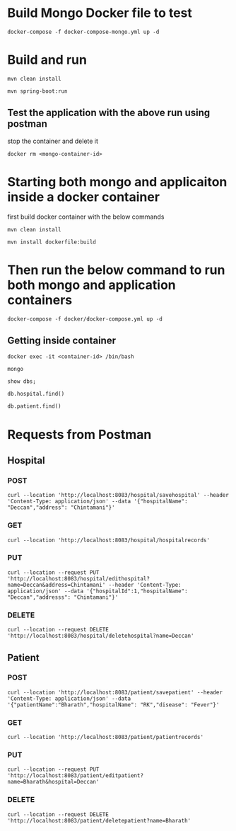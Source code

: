
# Build Mongo Docker file to test
```
docker-compose -f docker-compose-mongo.yml up -d
```

# Build and run 
````
mvn clean install
````
````
mvn spring-boot:run
````


## Test the application with the above run using postman
stop the container and delete it 
````
docker rm <mongo-container-id>
````

# Starting both mongo and applicaiton inside a docker container

first build docker container with the below commands
```
mvn clean install
````
````
mvn install dockerfile:build
````

# Then run the below command to run both mongo and application containers
````
docker-compose -f docker/docker-compose.yml up -d
````

## Getting inside container
````
docker exec -it <container-id> /bin/bash
````
````
mongo
````
````
show dbs;
````
````
db.hospital.find()
````
````
db.patient.find()
````

# Requests from Postman
## Hospital
### POST
````
curl --location 'http://localhost:8083/hospital/savehospital' --header 'Content-Type: application/json' --data '{"hospitalName": "Deccan","address": "Chintamani"}'
````
### GET
````
curl --location 'http://localhost:8083/hospital/hospitalrecords'
````
### PUT
````
curl --location --request PUT 'http://localhost:8083/hospital/edithospital?name=Deccan&address=Chintamani' --header 'Content-Type: application/json' --data '{"hospitalId":1,"hospitalName": "Deccan","addresss": "Chintamani"}'
````
### DELETE
````
curl --location --request DELETE 'http://localhost:8083/hospital/deletehospital?name=Deccan'
````

## Patient
### POST
````
curl --location 'http://localhost:8083/patient/savepatient' --header 'Content-Type: application/json' --data '{"patientName":"Bharath","hospitalName": "RK","disease": "Fever"}'
````
### GET
````
curl --location 'http://localhost:8083/patient/patientrecords'
````
### PUT
````
curl --location --request PUT 'http://localhost:8083/patient/editpatient?name=Bharath&hospital=Deccan'
````
### DELETE
````
curl --location --request DELETE 'http://localhost:8083/patient/deletepatient?name=Bharath'
````
